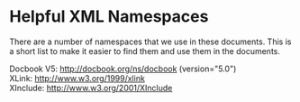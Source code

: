 # Helpful XML Namespaces

There are a number of namespaces that we use in these documents. This is a 
short list to make it easier to find them and use them in the documents.

Docbook V5: http://docbook.org/ns/docbook (version="5.0")  
XLink:      http://www.w3.org/1999/xlink  
XInclude:   http://www.w3.org/2001/XInclude  


